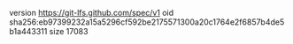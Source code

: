 version https://git-lfs.github.com/spec/v1
oid sha256:eb97399232a15a5296cf592be2175571300a20c1764e2f6857b4de5b1a443311
size 17083
